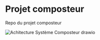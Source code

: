 # Projet composteur
Repo du projet composteur

![Achitecture Système Composteur drawio](https://github.com/user-attachments/assets/aa72af98-c362-4c72-867d-5d3c32d0c03f)
